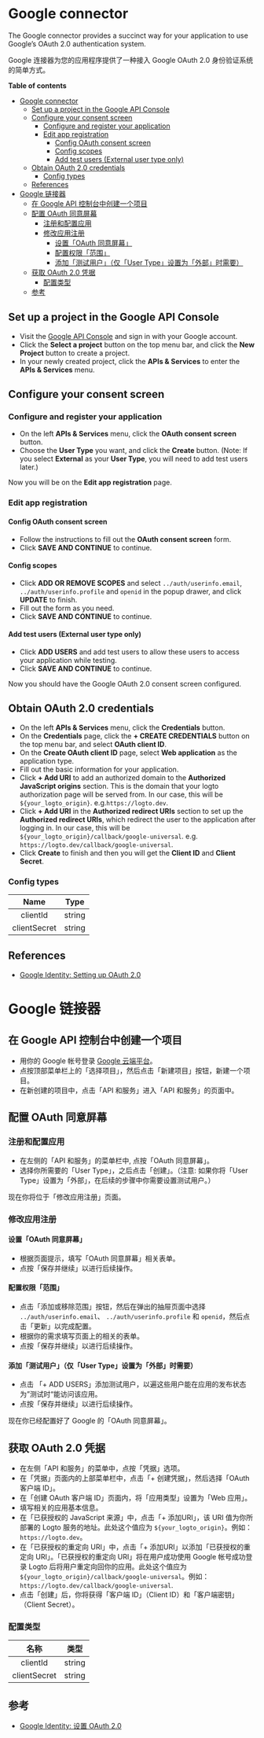 # Google connector

The Google connector provides a succinct way for your application to use Google’s OAuth 2.0 authentication system.

Google 连接器为您的应用程序提供了一种接入 Google OAuth 2.0 身份验证系统的简单方式。

**Table of contents**
- [Google connector](#google-connector)
  - [Set up a project in the Google API Console](#set-up-a-project-in-the-google-api-console)
  - [Configure your consent screen](#configure-your-consent-screen)
    - [Configure and register your application](#configure-and-register-your-application)
    - [Edit app registration](#edit-app-registration)
      - [Config OAuth consent screen](#config-oauth-consent-screen)
      - [Config scopes](#config-scopes)
      - [Add test users (External user type only)](#add-test-users-external-user-type-only)
  - [Obtain OAuth 2.0 credentials](#obtain-oauth-20-credentials)
    - [Config types](#config-types)
  - [References](#references)
- [Google 链接器](#google-链接器)
  - [在 Google API 控制台中创建一个项目](#在-google-api-控制台中创建一个项目)
  - [配置 OAuth 同意屏幕](#配置-oauth-同意屏幕)
    - [注册和配置应用](#注册和配置应用)
    - [修改应用注册](#修改应用注册)
      - [设置「OAuth 同意屏幕」](#设置oauth-同意屏幕)
      - [配置权限「范围」](#配置权限范围)
      - [添加「测试用户」（仅「User Type」设置为「外部」时需要）](#添加测试用户仅user-type设置为外部时需要)
  - [获取 OAuth 2.0 凭据](#获取-oauth-20-凭据)
    - [配置类型](#配置类型)
  - [参考](#参考)

## Set up a project in the Google API Console

- Visit the [Google API Console](https://console.developers.google.com) and sign in with your Google account.
- Click the **Select a project** button on the top menu bar, and click the **New Project** button to create a project.
- In your newly created project, click the **APIs & Services** to enter the **APIs & Services** menu.

## Configure your consent screen

### Configure and register your application

- On the left **APIs & Services** menu, click the **OAuth consent screen** button.
- Choose the **User Type** you want, and click the **Create** button. (Note: If you select **External** as your **User Type**, you will need to add test users later.)

Now you will be on the **Edit app registration** page.

### Edit app registration

#### Config OAuth consent screen

- Follow the instructions to fill out the **OAuth consent screen** form.
- Click **SAVE AND CONTINUE** to continue.

#### Config scopes

- Click **ADD OR REMOVE SCOPES** and select `../auth/userinfo.email`, `../auth/userinfo.profile` and `openid` in the popup drawer, and click **UPDATE** to finish.
- Fill out the form as you need.
- Click **SAVE AND CONTINUE** to continue.

#### Add test users (External user type only)

- Click **ADD USERS** and add test users to allow these users to access your application while testing.
- Click **SAVE AND CONTINUE** to continue.

Now you should have the Google OAuth 2.0 consent screen configured.

## Obtain OAuth 2.0 credentials

- On the left **APIs & Services** menu, click the **Credentials** button.
- On the **Credentials** page, click the **+ CREATE CREDENTIALS** button on the top menu bar, and select **OAuth client ID**.
- On the **Create OAuth client ID** page, select **Web application** as the application type.
- Fill out the basic information for your application.
- Click **+ Add URI** to add an authorized domain to the **Authorized JavaScript origins** section. This is the domain that your logto authorization page will be served from. In our case, this will be `${your_logto_origin}`. e.g.`https://logto.dev`.
- Click **+ Add URI** in the ****Authorized redirect URIs**** section to set up the ****Authorized redirect URIs****, which redirect the user to the application after logging in. In our case, this will be `${your_logto_origin}/callback/google-universal`. e.g. `https://logto.dev/callback/google-universal`.
- Click **Create** to finish and then you will get the **Client ID** and **Client Secret**.

### Config types

|     Name     |  Type  |
|:------------:|:------:|
|   clientId   | string |
| clientSecret | string |

## References
* [Google Identity: Setting up OAuth 2.0](https://developers.google.com/identity/protocols/oauth2/openid-connect#appsetup)

# Google 链接器

## 在 Google API 控制台中创建一个项目

- 用你的 Google 帐号登录 [Google 云端平台](https://console.developers.google.com)。
- 点按顶部菜单栏上的「选择项目」，然后点击「新建项目」按钮，新建一个项目。
- 在新创建的项目中，点击「API 和服务」进入「API 和服务」的页面中。

## 配置 OAuth 同意屏幕

### 注册和配置应用

- 在左侧的「API 和服务」的菜单栏中, 点按「OAuth 同意屏幕」。
- 选择你所需要的「User Type」，之后点击「创建」。（注意: 如果你将「User Type」设置为「外部」，在后续的步骤中你需要设置测试用户。）

现在你将位于「修改应用注册」页面。

### 修改应用注册

#### 设置「OAuth 同意屏幕」

- 根据页面提示，填写「OAuth 同意屏幕」相关表单。
- 点按「保存并继续」以进行后续操作。

#### 配置权限「范围」

- 点击「添加或移除范围」按钮，然后在弹出的抽屉页面中选择 `../auth/userinfo.email`、 `../auth/userinfo.profile` 和 `openid`，然后点击「更新」以完成配置。
- 根据你的需求填写页面上的相关的表单。
- 点按「保存并继续」以进行后续操作。

#### 添加「测试用户」（仅「User Type」设置为「外部」时需要）

- 点击 「+ ADD USERS」添加测试用户，以遍这些用户能在应用的发布状态为”测试时“能访问该应用。
- 点按「保存并继续」以进行后续操作。

现在你已经配置好了 Google 的「OAuth 同意屏幕」。

## 获取 OAuth 2.0 凭据

- 在左侧「API 和服务」的菜单中，点按「凭据」选项。
- 在「凭据」页面内的上部菜单栏中，点击「+ 创建凭据」，然后选择「OAuth 客户端 ID」。
- 在「创建 OAuth 客户端 ID」页面内，将「应用类型」设置为「Web 应用」。
- 填写相关的应用基本信息。
- 在「已获授权的 JavaScript 来源」中，点击「+ 添加URI」，该 URI 值为你所部署的 Logto 服务的地址。此处这个值应为 `${your_logto_origin}`。例如：`https://logto.dev`。
- 在「已获授权的重定向 URI」中，点击「+ 添加URI」以添加「已获授权的重定向 URI」。「已获授权的重定向 URI」将在用户成功使用 Google 帐号成功登录 Logto 后将用户重定向回你的应用。此处这个值应为 `${your_logto_origin}/callback/google-universal`。例如：`https://logto.dev/callback/google-universal`.
- 点击「创建」后，你将获得「客户端 ID」（Client ID）和「客户端密钥」（Client Secret）。

### 配置类型

|     名称     |  类型  |
|:------------:|:------:|
|   clientId   | string |
| clientSecret | string |

## 参考
* [Google Identity: 设置 OAuth 2.0](https://developers.google.com/identity/protocols/oauth2/openid-connect#appsetup)
